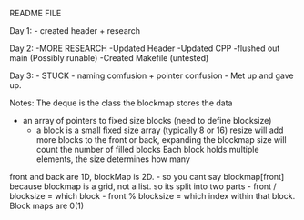 README FILE


Day 1:
    - created header + research

Day 2:
    -MORE RESEARCH
    -Updated Header
    -Updated CPP
    -flushed out main (Possibly runable)
    -Created  Makefile (untested)

Day 3:
    - STUCK
      - naming comfusion + pointer confusion
    - Met up and gave up.


Notes:
The deque is the class
the blockmap stores the data
- an array of pointers to fixed size blocks (need to define blocksize)
  - a block is a small fixed size array (typically 8 or 16)
resize will add more blocks to the front or back, expanding the blockmap
size will count the number of filled blocks
Each block holds multiple elements, the size determines how many


front and back are 1D, blockMap is 2D.
     - so you cant say blockmap[front] because blockmap is a grid, not a list. so its split into two parts
       - front / blocksize = which block
       - front % blocksize = which index within that block.
Block maps are 0(1)